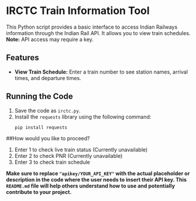 # IRCTC Train Information Tool

This Python script provides a basic interface to access Indian Railways information through the Indian Rail API. It allows you to view train schedules. **Note:** API access may require a key.

## Features

- **View Train Schedule:** Enter a train number to see station names, arrival times, and departure times.

## Running the Code

1. Save the code as `irctc.py`.
2. Install the `requests` library using the following command:
   ```bash
   pip install requests


##How would you like to proceed?
1. Enter 1 to check live train status (Currently unavailable)
2. Enter 2 to check PNR (Currently unavailable)
3. Enter 3 to check train schedule


**Make sure to replace `"apikey/YOUR_API_KEY"` with the actual placeholder or description in the code where the user needs to insert their API key. This `README.md` file will help others understand how to use and potentially contribute to your project.**
